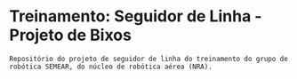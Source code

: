 # Treinamento: Seguidor de Linha - Projeto de Bixos 
	Repositório do projeto de seguidor de linha do treinamento do grupo de robótica SEMEAR, do núcleo de robótica aérea (NRA).

